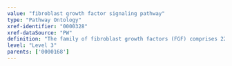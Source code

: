 ```yaml
---
value: "fibroblast growth factor signaling pathway"
type: "Pathway Ontology"
xref-identifier: "0000328"
xref-dataSource: "PW"
definition: "The family of fibroblast growth factors (FGF) comprises 22 ligands classified into seven phylogenetic subfamilies and three groups by mode of action: the intracellular intracrine and the extracellular paracrine or canonical and endocrine or hormone-like groups. The paracrine subfamilies signal via the fibroblast growth factor receptors (FGFR), receptor tyrosine kinases (RTK). The endocrine subfamily is FGFR-dependent but the affinity towards the receptors is low and it relies on the Klotho family of transmembrane proteins. The intracrine subfamily is FGFR-independent. Overall, the pathway plays important roles during embryonic and postnatal development, neuromodulation, mineral metabolism and homeostasis. Deregulation of the pathway has been associated with neoplastic and metabolic diseases."
level: "Level 3"
parents: ['0000168']
---
```

